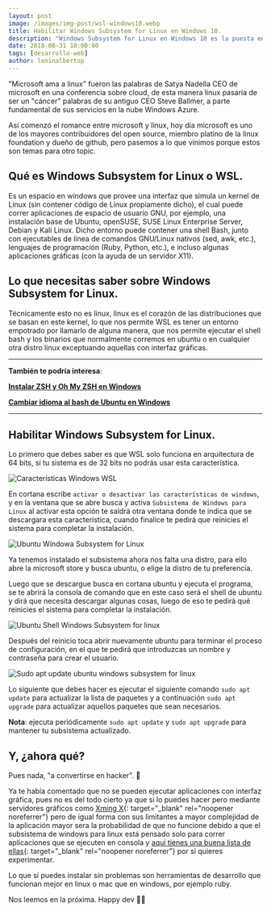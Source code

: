 ```yaml
---
layout: post
image: /images/img-post/wsl-windows10.webp
title: Habilitar Windows Subsystem for Linux en Windows 10.
description: "Windows Subsystem for Linux en Windows 10 es la puesta en marcha por parte de Microsoft para que los desarrolladores en Linux se den una pasadita por el SO de Redmond."
date: 2018-08-31 10:00:00
tags: [desarrollo-web]
author: leninalbertop
---
```

"Microsoft ama a linux" fueron las palabras de Satya Nadella CEO de microsoft en una conferencia sobre cloud, de esta manera linux pasaría de ser un "cáncer" palabras de su antiguo CEO Steve Ballmer, a parte fundamental de sus servicios en la nube Windows Azure.

Así comenzó el romance entre microsoft y linux, hoy día microsoft es uno de los mayores contribuidores del open source, miembro platino de la linux foundation y dueño de github, pero pasemos a lo que vinimos porque estos son temas para otro topic.

## Qué es Windows Subsystem for Linux o WSL.

Es un espacio en windows que provee una interfaz que simula un kernel de Linux (sin contener código de Linux propiamente dicho),​ el cual puede correr aplicaciones de espacio de usuario GNU, por ejemplo, una instalación base de Ubuntu, openSUSE,​ SUSE Linux Enterprise Server,​ Debian​ y Kali Linux. Dicho entorno puede contener una shell Bash, junto con ejecutables de línea de comandos GNU/Linux nativos (sed, awk, etc.), lenguajes de programación (Ruby, Python, etc.), e incluso algunas aplicaciones gráficas (con la ayuda de un servidor X11).

## Lo que necesitas saber sobre Windows Subsystem for Linux.

Técnicamente esto no es linux, linux es el corazón de las distribuciones que se basan en este kernel, lo que nos permite WSL es tener un entorno empotrado por llamarlo de alguna manera, que nos permite ejecutar el shell bash y los binarios que normalmente corremos en ubuntu o en cualquier otra distro linux exceptuando aquellas con interfaz gráficas.

***

**También te podría interesa**:

[**Instalar ZSH y Oh My ZSH en Windows**](/instalar-zsh-ohmyzsh-windows10)

[**Cambiar idioma al bash de Ubuntu en Windows**](/cambiar-idioma-bash-ubuntu-windows10)

***

## Habilitar Windows Subsystem for Linux.

Lo primero que debes saber es que WSL solo funciona en arquitectura de 64 bits, si tu sistema es de 32 bits no podrás usar esta característica.

![Características Windows WSL](https://lh3.googleusercontent.com/pp8JEROWUQjSnyrHxWYhucZ-KOolviH1Lwv_Gt4zZKNiI87ePtvXBrzzbgL8PouCluJfXsaAnjwI=s768)

En cortana escribe `activar o desactivar las características de windows`, y en la ventana que se abre busca y activa `Subsistema de Windows para Linux` al activar esta opción te saldrá otra ventana donde te indica que se descargara esta característica, cuando finalice te pedirá que reinicies el sistema para completar la instalación.

![Ubuntu Windowa Subsystem for Linux](https://lh3.googleusercontent.com/_MD9y6jio_ts_AjrC0TsvOgcXEwRIBCMZtJsWlM68WXnhg_MAbMdlwdIrwJtvpYQMLmcXefSWHgo=s768)

Ya tenemos instalado el subsistema ahora nos falta una distro, para ello abre la microsoft store y busca ubuntu, o elige la distro de tu preferencia.

Luego que se descargue busca en cortana ubuntu y ejecuta el programa, se te abrirá la consola de comando que en este caso será el shell de ubuntu y dirá que necesita descargar algunas cosas, luego de eso te pedirá qué reinicies el sistema para completar la instalación.

![Ubuntu Shell Windows Subsystem for linux](https://lh3.googleusercontent.com/ozlopVzCEZ0XQ0UdxPA7UJPQOgUjJ7TMA1p1tp4AjvEveK_cs47N1ynroG33NsLpWmBjVypZpT7S=s768)

Después del reinicio toca abrir nuevamente ubuntu para terminar el proceso de configuración, en el que te pedirá que introduzcas un nombre y contraseña para crear el usuario.

![Sudo apt update ubuntu windows subsystem for linux](https://lh3.googleusercontent.com/vpxG-b6c07GsLmy88DlBggafyJ6oAQh4b9GJqwytU_f3sLF3uHN5yORcHJLcdpq8UjrKeQ_xU0wY=s768)

Lo siguiente que debes hacer es ejecutar el siguiente comando `sudo apt update` para actualizar la lista de paquetes y a continuación `sudo apt upgrade` para actualizar aquellos paquetes que sean necesarios.

**Nota**: ejecuta periódicamente `sudo apt update` y `sudo apt upgrade` para mantener tu subsistema actualizado.

## Y, ¿ahora qué?

Pues nada, "a convertirse en hacker". 🤪

Ya te había comentado que no se pueden ejecutar aplicaciones con interfaz gráfica, pues no es del todo cierto ya que si lo puedes hacer pero mediante servidores gráficos como [Xming X](https://sourceforge.net/projects/xming/){: target="_blank" rel="noopener noreferrer"} pero de igual forma con sus limitantes a mayor complejidad de la aplicación mayor sera la probabilidad de que no funcione debido a que el subsistema de windows para linux está pensado solo para correr aplicaciones que se ejecuten en consola y [aquí tienes una buena lista de ellas](https://blog.desdelinux.net/las-mejores-aplicaciones-para-usar-desde-el-terminal/){: target="_blank" rel="noopener noreferrer"} por si quieres experimentar.

Lo que sí puedes instalar sin problemas son herramientas de desarrollo que funcionan mejor en linux o mac que en windows, por ejemplo ruby.

Nos leemos en la próxima. Happy dev 👨‍💻
